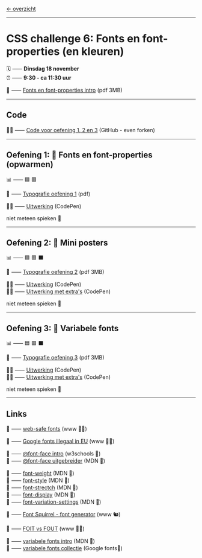 [← overzicht](CHALLENGES.md)

---

# CSS challenge 6: Fonts en font-properties (en kleuren)

🗓️ ⸺ **Dinsdag 18 november**  
⏰ ⸺ **9:30 - ca 11:30 uur**  

📗 ⸺
<a href="pres/FDND-2425-CSSchallenge6-Fonts-intro.pdf" target="_blank" rel="noopener noreferrer">Fonts en font-properties intro</a> 
(pdf 3MB)   

---

## Code

🧑‍💻 ⸺ <a href="https://github.com/fdnd-task/css-challenge-typografie" target="_blank" rel="noopener noreferrer">Code voor oefening 1, 2 en 3</a> (GitHub - even forken)

---

## Oefening 1: 🌱 Fonts en font-properties (opwarmen)

📊 ⸺ 🟦 🟥

📙 ⸺ 
<a href="pres/FDND-2425-CSSchallenge6-Fonts-oefening1.pdf" target="_blank" rel="noopener noreferrer">Typografie oefening 1</a> 
(pdf)

🧑‍💻 ⸺
<a href="https://codepen.io/shooft/pen/jOgRZZJ" target="_blank" rel="noopener noreferrer">Uitwerking</a>
(CodePen)

niet meteen spieken 🫣  

---

## Oefening 2: 🦚 Mini posters

📊 ⸺ 🟦 🟥 ⬛️  

📙 ⸺ 
<a href="pres/FDND-2425-CSSchallenge6-Fonts-oefening2.pdf" target="_blank" rel="noopener noreferrer">Typografie oefening 2</a> 
(pdf 3MB)

🧑‍💻 ⸺
<a href="https://codepen.io/shooft/pen/jOgRZeo" target="_blank" rel="noopener noreferrer">Uitwerking</a>
(CodePen)  
🧑‍💻 ⸺
<a href="https://codepen.io/shooft/pen/yLmrvQB" target="_blank" rel="noopener noreferrer">Uitwerking met extra's</a>
(CodePen)

niet meteen spieken 🫣  

---

## Oefening 3: 🦋 Variabele fonts

📊 ⸺ 🟦 🟥 ⬛️  

📙 ⸺ 
<a href="pres/FDND-2425-CSSchallenge6-Fonts-oefening3.pdf" target="_blank" rel="noopener noreferrer">Typografie oefening 3</a> 
(pdf 3MB)

🧑‍💻 ⸺
<a href="https://codepen.io/shooft/pen/BaXEYBm" target="_blank" rel="noopener noreferrer">Uitwerking</a>
(CodePen)  
🧑‍💻 ⸺
<a href="https://codepen.io/shooft/pen/eYqoZgO" target="_blank" rel="noopener noreferrer">Uitwerking met extra's</a>
(CodePen)

niet meteen spieken 🫣  

---
 
## Links

🎯 ⸺ [web-safe fonts](https://web.mit.edu/jmorzins/www/fonts.html) (www 🧑‍💻)   

🎯 ⸺ [Google fonts illegaal in EU](https://slik.nl/blog/google-fonts/) (www 🧑‍💻)   

🎯 ⸺ [@font-face intro](https://www.w3schools.com/CSSref/atrule_font-face.php) (w3schools 🐥)     
🎯 ⸺ [@font-face uitgebreider](https://hacks.mozilla.org/2009/06/beautiful-fonts-with-font-face/) (MDN 🦊)    

🎯 ⸺ [font-weight](https://developer.mozilla.org/en-US/docs/Web/CSS/@font-face/font-weight) (MDN 🦊)    
🎯 ⸺ [font-style](https://developer.mozilla.org/en-US/docs/Web/CSS/@font-face/font-style) (MDN 🦊)    
🎯 ⸺ [font-strectch](https://developer.mozilla.org/en-US/docs/Web/CSS/@font-face/font-stretch) (MDN 🦊)    
🎯 ⸺ [font-display](https://developer.mozilla.org/en-US/docs/Web/CSS/@font-face/font-display) (MDN 🦊)    
🎯 ⸺ [font-variation-settings](https://developer.mozilla.org/en-US/docs/Web/CSS/@font-face/font-variation-settings) (MDN 🦊)    

🎯 ⸺ [Font Squirrel - font generator](https://www.fontsquirrel.com/tools/webfont-generator) (www 🐿️)  

🎯 ⸺ [FOIT vs FOUT](https://www.hoppinger.com/nl/insights/loading-webfonts#:~:text=Maar%20hoe%20voorziet%20een%20browser,of%20Unstyled%20Text%20(FOUT).) (www 🧑‍💻)  


🎯 ⸺ [variabele fonts intro](https://developer.mozilla.org/en-US/docs/Web/CSS/CSS_fonts/Variable_fonts_guide) (MDN 🦊)  
🎯 ⸺ [variabele fonts collectie](https://fonts.google.com/?categoryFilters=Technology:%2FTechnology%2FVariable) (Google fonts🦖)   